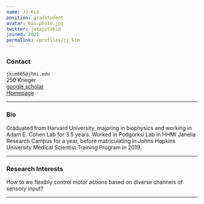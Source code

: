 ```yaml
---
name: JJ Kim
position: gradstudent
avatar: bio-photo.jpg
twitter: jotajotakim
joined: 2021
permalink: /profiles/jj_kim
---
```




### Contact

<i class="fa fa-envelope-o"></i>  `jkim605@jhmi.edu`<br>
<i class="fa fa-building"></i> 250 Krieger <br>
<i class="fa fa-bar-chart"></i> [google scholar](https://scholar.google.com/citations?user=n04bDbsAAAAJ&hl=en) <br>
 [Homepage](http://jeongjunjjkim.github.io)

<hr>

### Bio

Graduated from Harvard University, majoring in biophysics and working in Adam E. Cohen Lab for 3.5 years. Worked in Podgorksi Lab in HHMI Janelia Research Campus for a year, before matriculating in Johns Hopkins University Medical Scientist Training Program in 2019. 

<hr>

### Research Interests

How to we flexibly control motor actions based on diverse channels of sensory input?

<hr>
